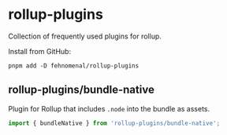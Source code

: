 # rollup-plugins

Collection of frequently used plugins for rollup.

Install from GitHub:

```shell
pnpm add -D fehnomenal/rollup-plugins
```

## rollup-plugins/bundle-native

Plugin for Rollup that includes `.node` into the bundle as assets.

```js
import { bundleNative } from 'rollup-plugins/bundle-native';
```
